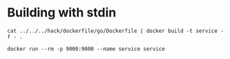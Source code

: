 # Building with stdin

```shell
cat ../../../hack/dockerfile/go/Dockerfile | docker build -t service -f - .
```

```shell
docker run --rm -p 9000:9000 --name service service
```
